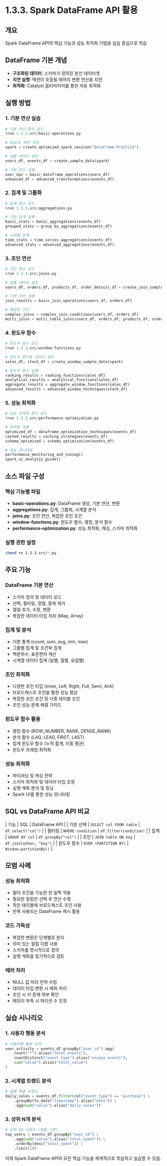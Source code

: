 # 1.3.3. Spark DataFrame API 활용

## 개요
Spark DataFrame API의 핵심 기능과 성능 최적화 기법을 실습 중심으로 학습

## DataFrame 기본 개념
* **구조화된 데이터**: 스키마가 정의된 분산 데이터셋
* **지연 실행**: 액션이 호출될 때까지 변환 연산을 지연
* **최적화**: Catalyst 옵티마이저를 통한 자동 최적화

## 실행 방법

### 1. 기본 연산 실습
```python
# 기본 연산 함수 로드
%run 1.3.3.src/basic-operations.py

# Spark 세션 생성
spark = create_optimized_spark_session("DataFrame-Practice")

# 샘플 데이터 생성
users_df, events_df = create_sample_data(spark)

# 기본 연산 실행
user_ops = basic_dataframe_operations(users_df)
enhanced_df = advanced_transformations(events_df)
```

### 2. 집계 및 그룹화
```python
# 집계 함수 로드
%run 1.3.3.src/aggregations.py

# 기본 집계 실행
basic_stats = basic_aggregations(events_df)
grouped_stats = group_by_aggregations(events_df)

# 시계열 집계
time_stats = time_series_aggregations(events_df)
advanced_stats = advanced_aggregations(events_df)
```

### 3. 조인 연산
```python
# 조인 함수 로드
%run 1.3.3.src/joins.py

# 샘플 데이터 생성
users_df, orders_df, products_df, order_details_df = create_join_sample_data(spark)

# 기본 조인 실행
join_results = basic_join_operations(users_df, orders_df)

# 복잡한 조인
complex_joins = complex_join_conditions(users_df, orders_df)
multi_joins = multi_table_joins(users_df, orders_df, products_df, order_details_df)
```

### 4. 윈도우 함수
```python
# 윈도우 함수 로드
%run 1.3.3.src/window-functions.py

# 윈도우 함수용 데이터 생성
sales_df, stock_df = create_window_sample_data(spark)

# 윈도우 함수 실행
ranking_results = ranking_functions(sales_df)
analytical_results = analytical_functions(sales_df)
aggregate_results = aggregate_window_functions(sales_df)
advanced_results = advanced_window_techniques(stock_df)
```

### 5. 성능 최적화
```python
# 성능 최적화 함수 로드
%run 1.3.3.src/performance-optimization.py

# 최적화 적용
optimized_df = dataframe_optimization_techniques(events_df)
cached_results = caching_strategies(events_df)
schema_optimized = schema_optimization(events_df)

# 성능 모니터링
performance_monitoring_and_tuning()
spark_ui_analysis_guide()
```

## 소스 파일 구성

### 핵심 기능별 파일
* **basic-operations.py**: DataFrame 생성, 기본 연산, 변환
* **aggregations.py**: 집계, 그룹화, 시계열 분석
* **joins.py**: 조인 연산, 복잡한 조인 조건
* **window-functions.py**: 윈도우 함수, 랭킹, 분석 함수
* **performance-optimization.py**: 성능 최적화, 캐싱, 스키마 최적화

### 실행 권한 설정
```bash
chmod +x 1.3.3.src/*.py
```

## 주요 기능

### DataFrame 기본 연산
* 스키마 정의 및 데이터 로드
* 선택, 필터링, 정렬, 중복 제거
* 컬럼 추가, 수정, 변환
* 복잡한 데이터 타입 처리 (Map, Array)

### 집계 및 분석
* 기본 통계 (count, sum, avg, min, max)
* 그룹별 집계 및 조건부 집계
* 백분위수, 표준편차 계산
* 시계열 데이터 집계 (일별, 월별, 요일별)

### 조인 최적화
* 다양한 조인 타입 (Inner, Left, Right, Full, Semi, Anti)
* 브로드캐스트 조인을 통한 성능 향상
* 복잡한 조인 조건 및 다중 테이블 조인
* 조인 성능 문제 해결 가이드

### 윈도우 함수 활용
* 랭킹 함수 (ROW_NUMBER, RANK, DENSE_RANK)
* 분석 함수 (LAG, LEAD, FIRST, LAST)
* 집계 윈도우 함수 (누적 합계, 이동 평균)
* 윈도우 프레임 최적화

### 성능 최적화
* 파티셔닝 및 캐싱 전략
* 스키마 최적화 및 데이터 타입 조정
* 실행 계획 분석 및 튜닝
* Spark UI를 통한 성능 모니터링

## SQL vs DataFrame API 비교

| 기능 | SQL | DataFrame API |
| 기본 선택 | `SELECT col FROM table` | `df.select("col")` |
| 필터링 | `WHERE condition` | `df.filter(condition)` |
| 집계 | `GROUP BY col` | `df.groupBy("col")` |
| 조인 | `JOIN table ON key` | `df.join(other, "key")` |
| 윈도우 함수 | `OVER (PARTITION BY)` | `Window.partitionBy()` |

## 모범 사례

### 성능 최적화
* 필터 조건을 가능한 한 일찍 적용
* 필요한 컬럼만 선택 후 연산 수행
* 작은 테이블에 브로드캐스트 조인 사용
* 반복 사용되는 DataFrame 캐시 활용

### 코드 가독성
* 복잡한 변환은 단계별로 분리
* 의미 있는 컬럼 이름 사용
* 스키마를 명시적으로 정의
* 실행 계획을 정기적으로 검토

### 에러 처리
* NULL 값 처리 전략 수립
* 데이터 타입 변환 시 예외 처리
* 조인 시 키 존재 여부 확인
* 메모리 부족 시 파티션 수 조정

## 실습 시나리오

### 1. 사용자 행동 분석
```python
# 사용자별 활동 요약
user_activity = events_df.groupBy("user_id").agg(
    count("*").alias("total_events"),
    countDistinct("event_type").alias("unique_events"),
    sum("value").alias("total_value")
)
```

### 2. 시계열 트렌드 분석
```python
# 일별 매출 트렌드
daily_sales = events_df.filter(col("event_type") == "purchase") \
    .groupBy(to_date("timestamp").alias("date")) \
    .agg(sum("value").alias("daily_sales"))
```

### 3. 상위 N개 분석
```python
# 상위 10 사용자 (매출 기준)
top_users = events_df.groupBy("user_id") \
    .agg(sum("value").alias("total_spent")) \
    .orderBy(desc("total_spent")) \
    .limit(10)
```

이제 Spark DataFrame API의 모든 핵심 기능을 체계적으로 학습하고 실습할 수 있음.
